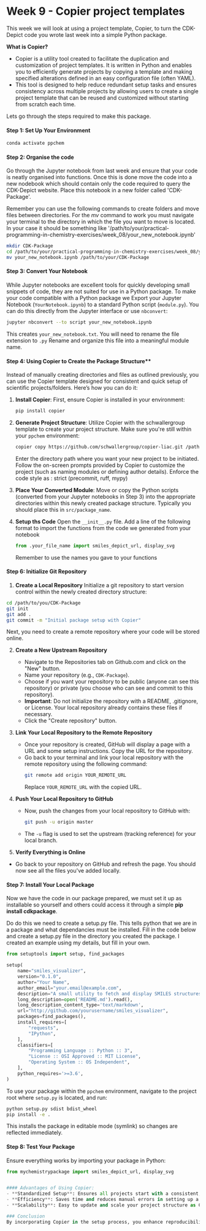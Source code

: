# Week 9 - Copier project templates

This week we will look at using a project template, Copier, to turn the CDK-Depict code you wrote last week into a simple Python package.

**What is Copier?**
   - Copier is a utility tool created to facilitate the duplication and customization of project templates. It is written in Python and enables you to efficiently generate projects by copying a template and making specified alterations defined in an easy configuration file (often YAML).
   - This tool is designed to help reduce redundant setup tasks and ensures consistency across multiple projects by allowing users to create a single project template that can be reused and customized without starting from scratch each time.

Lets go through the steps required to make this package.

#### Step 1: Set Up Your Environment

```bash
conda activate ppchem
```

#### Step 2: Organise the code

Go through the Jupyter notebook from last week and ensure that your code is neatly organised into functions. Once this is done move the code into a new nodebook which should contain only the code required to query the CDK-Depict website. 
Place this notebook in a new folder called 'CDK-Package'.

Remember you can use the following commands to create folders and move files between directories. For the *mv* command to work you must navigate your terminal to the directory in which the file you want to move is located. In your case it should be something like '/path/to/your/practical-programming-in-chemistry-exercises/week_08/your_new_notebook.ipynb'

```bash
mkdir CDK-Package
cd /path/to/your/practical-programming-in-chemistry-exercises/week_08/your_new_notebook.ipynb
mv your_new_notebook.ipynb /path/to/your/CDK-Package
```

#### Step 3: Convert Your Notebook

While Jupyter notebooks are excellent tools for quickly developing small snippets of code, they are not suited for use in a Python package. To make your code compatible with a Python package we
Export your Jupyter Notebook (`YourNotebook.ipynb`) to a standard Python script (`module.py`). You can do this directly from the Jupyter interface or use `nbconvert`:

```bash
jupyter nbconvert --to script your_new_notebook.ipynb
```

This creates `your_new_notebook.txt`. You will need to rename the file extension to ``.py`` Rename and organize this file into a meaningful module name.

#### Step 4: Using Copier to Create the Package Structure**

Instead of manually creating directories and files as outlined previously, you can use the Copier template designed for consistent and quick setup of scientific projects/folders. Here’s how you can do it:

1. **Install Copier**:
   First, ensure Copier is installed in your environment:

   ```bash
   pip install copier
   ```

2. **Generate Project Structure**:
   Utilize Copier with the schwallergroup template to create your project structure. Make sure you're still within your `ppchem` environment:

   ```bash
   copier copy https://github.com/schwallergroup/copier-liac.git /path/to/you/CDK-Package
   ```

   Enter the directory path where you want your new project to be initiated. Follow the on-screen prompts provided by Copier to customize the project (such as naming modules or defining author details).
   Enforce the code style as : strict (precommit, ruff, mypy)

3. **Place Your Converted Module**:
   Move or copy the Python scripts (converted from your Jupyter notebooks in Step 3) into the appropriate directories within this newly created package structure. Typically you should place this in `src/package_name`.

4. **Setup ths Code**
   Open the `__init__.py` file. Add a line of the following format to import the functions from the code we generated from your notebook

   ```python
   from .your_file_name import smiles_depict_url, display_svg
   ```

   Remember to use the names you gave to your functions


#### Step 6: Initialize Git Repository
1. **Create a Local Repository**
Initialize a git repository to start version control within the newly created directory structure:

```bash
cd /path/to/you/CDK-Package
git init
git add .
git commit -m "Initial package setup with Copier"
```

Next, you need to create a remote repository where your code will be stored online.

2. **Create a New Upstream Repository**
   - Navigate to the Repositories tab on Github.com and click on the "New" button.
   - Name your repository (e.g., `CDK-Package`).
   - Choose if you want your repository to be public (anyone can see this repository) or private (you choose who can see and commit to this repository).
   - **Important**: Do not initialize the repository with a README, .gitignore, or License. Your local repository already contains these files if necessary.
   - Click the "Create repository" button.

3. **Link Your Local Repository to the Remote Repository**
   - Once your repository is created, GitHub will display a page with a URL and some setup instructions. Copy the URL for the repository.
   - Go back to your terminal and link your local repository with the remote repository using the following command:
     ```bash
     git remote add origin YOUR_REMOTE_URL
     ```
     Replace `YOUR_REMOTE_URL` with the copied URL.

4. **Push Your Local Repository to GitHub**
   - Now, push the changes from your local repository to GitHub with:
     ```bash
     git push -u origin master
     ```
   - The `-u` flag is used to set the upstream (tracking reference) for your local branch.

5. **Verify Everything is Online**
- Go back to your repository on GitHub and refresh the page. You should now see all the files you've added locally.

#### Step 7: Install Your Local Package
Now we have the code in our package prepared, we must set it up as installable so yourself and others could access it through a simple **pip install cdkpackage**.

Do do this we need to create a setup.py file. This tells python that we are in a package and what dependancies must be installed. Fill in the code below and create a setup.py file in the directory you created the package. I created an example using my details, but fill in your own.

```python
from setuptools import setup, find_packages

setup(
    name="smiles_visualizer",
    version="0.1.0",
    author="Your Name",
    author_email="your.email@example.com",
    description="A small utility to fetch and display SMILES structures as SVG using an external API.",
    long_description=open('README.md').read(),
    long_description_content_type='text/markdown',
    url="http://github.com/yourusername/smiles_visualizer",
    packages=find_packages(),
    install_requires=[
        "requests",
        "IPython",
    ],
    classifiers=[
        "Programming Language :: Python :: 3",
        "License :: OSI Approved :: MIT License",
        "Operating System :: OS Independent",
    ],
    python_requires='>=3.6',
)
```


To use your package within the `ppchem` environment, navigate to the project root where `setup.py` is located, and run:

```bash
python setup.py sdist bdist_wheel
pip install -e .
```

This installs the package in editable mode (symlink) so changes are reflected immediately.


#### Step 8: Test Your Package

Ensure everything works by importing your package in Python:

```python
from mychemistrypackage import smiles_depict_url, display_svg


#### Advantages of Using Copier:
- **Standardized Setup**: Ensures all projects start with a consistent, error-free base.
- **Efficiency**: Saves time and reduces manual errors in setting up a package structure.
- **Scalability**: Easy to update and scale your project structure as Copier templates can be modified and reused.

### Conclusion
By incorporating Copier in the setup process, you enhance reproducibility and consistency across scientific programming projects in chemistry. This approach not only streamlines the workflow but also guarantees that all necessary best practices in software development are followed from the outset.

